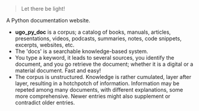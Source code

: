 > Let there be light!

A Python documentation website.

- **ugo\_py\_doc** is a corpus; a catalog of books, manuals, articles, presentations, videos, podcasts, summaries, notes, code snippets, excerpts, websites, etc.
- The 'docs' is a searchable knowledge-based system.
- You type a keyword, it leads to several sources, you identify the document, and you go retrieve the document; whether it is a digital or a material document. Fast and easy!
- The corpus is unstructured. Knowledge is rather cumulated, layer after layer, resulting in a hotchpotch of information. Information may be repeted among many documents, with different explanations, some more comprehensive. Newer entries might also supplement or contradict older entries.
